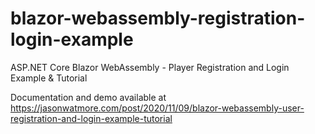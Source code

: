 # blazor-webassembly-registration-login-example

ASP.NET Core Blazor WebAssembly - Player Registration and Login Example & Tutorial

Documentation and demo available at https://jasonwatmore.com/post/2020/11/09/blazor-webassembly-user-registration-and-login-example-tutorial